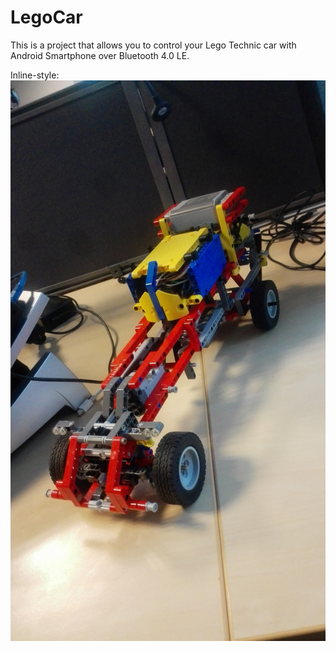 # LegoCar

This is a project that allows you to control your Lego Technic car with Android Smartphone over Bluetooth 4.0 LE.

Inline-style: 
![alt text](https://github.com/kubal5003/LegoCar/blob/master/lego_car.jpg "Lego Car")
